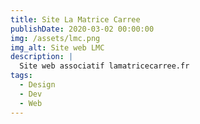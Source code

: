 ```yaml
---
title: Site La Matrice Carree
publishDate: 2020-03-02 00:00:00
img: /assets/lmc.png
img_alt: Site web LMC
description: |
  Site web associatif lamatricecarree.fr
tags:
  - Design
  - Dev
  - Web
---
```


